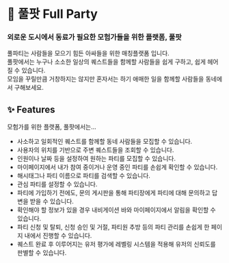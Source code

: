 # 🎉 풀팟 Full Party

### 외로운 도시에서 동료가 필요한 모험가들을 위한 플랫폼, 풀팟
풀파티는 사람들을 모으기 힘든 아싸들을 위한 매칭플랫폼 입니다.
<br>풀팟에서는 누구나 소소한 일상의 퀘스트들을 함께할 사람들을 쉽게 구하고, 쉽게 헤어질 수 있습니다.
<br>모임을 꾸릴만큼 거창하지는 않지만 혼자서는 하기 애매한 일을 함께할 사람들을 동네에서 구해보세요.  

## ✨ Features

모험가를 위한 플랫폼, 풀팟에서는...

* 사소하고 일회적인 퀘스트를 함께할 동네 사람들을 모집할 수 있습니다.
* 사용자의 위치를 기반으로 주변 퀘스트들을 조회할 수 있습니다.
* 인원이나 날짜 등을 설정하여 원하는 파티를 모집할 수 있습니다.
* 마이페이지에서 내가 참여 중이거나 운영 중인 파티를 손쉽게 확인할 수 있습니다.
* 해시태그나 파티 이름으로 파티를 검색할 수 있습니다.
* 관심 파티를 설정할 수 있습니다.
* 파티에 가입하기 전에도, 문의 게시판을 통해 파티장에게 파티에 대해 문의하고 답변을 받을 수 있습니다.
* 확인해야 할 정보가 있을 경우 내비게이션 바와 마이페이지에서 알림을 확인할 수 있습니다.
* 파티 신청 및 탈퇴, 신청 승인 및 거절, 파티원 추방 등의 파티 관리를 손쉽게 한 페이지 내에서 진행할 수 있습니다.
* 퀘스트 완료 후 이루어지는 유저 평가에 레벨링 시스템을 적용해 유저의 신뢰도를 판별할 수 있습니다.
